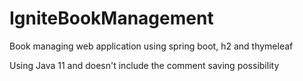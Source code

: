# IgniteBookManagement
Book managing web application using spring boot, h2 and thymeleaf

Using Java 11 and doesn't include the comment saving possibility
